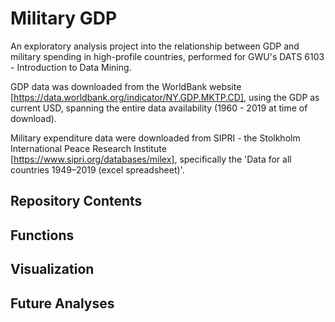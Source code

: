 # Military GDP
An exploratory analysis project into the relationship between GDP and military spending in high-profile countries, performed for GWU's DATS 6103 - Introduction to Data Mining.


GDP data was downloaded from the WorldBank website [https://data.worldbank.org/indicator/NY.GDP.MKTP.CD], using the GDP as current USD, spanning the entire data availability (1960 - 2019 at time of download).

Military expenditure data were downloaded from SIPRI -  the Stolkholm International Peace Research Institute [https://www.sipri.org/databases/milex], specifically the 'Data for all countries 1949–2019 (excel spreadsheet)'. 



## Repository Contents


## Functions


## Visualization


## Future Analyses

